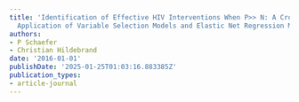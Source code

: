 ```yaml
---
title: 'Identification of Effective HIV Interventions When P>> N: A Cross-Country
  Application of Variable Selection Models and Elastic Net Regression Modelling'
authors:
- P Schaefer
- Christian Hildebrand
date: '2016-01-01'
publishDate: '2025-01-25T01:03:16.883385Z'
publication_types:
- article-journal
---
```


